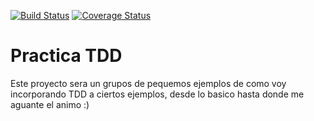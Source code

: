 [![Build Status](https://travis-ci.org/silverfox78/PracticaTDD.svg?branch=master)](https://travis-ci.org/silverfox78/PracticaTDD)
[![Coverage Status](https://coveralls.io/repos/github/silverfox78/PracticaTDD/badge.svg)](https://coveralls.io/github/silverfox78/PracticaTDD)

# Practica TDD

Este proyecto sera un grupos de pequemos ejemplos de como voy incorporando TDD a ciertos ejemplos, desde lo basico hasta donde me aguante el animo :)
